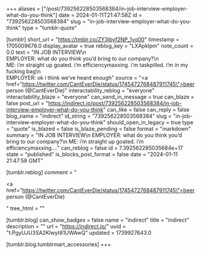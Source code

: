 +++
aliases = ["/post/739256228503568384/in-job-interview-employer-what-do-you-think"]
date = 2024-01-11T21:47:58Z
id = "739256228503568384"
slug = "in-job-interview-employer-what-do-you-think"
type = "tumblr-quote"

[tumblr]
short_url = "https://tmblr.co/ZY3jbyf2NP_1yq00"
timestamp = 1705009678.0
display_avatar = true
reblog_key = "LXApklpm"
note_count = 0.0
text = "IN JOB INTERVIEW\n<br/>EMPLOYER:  what do you think you’d bring to our company?\n<br/>ME:  i’m straight up goated.  i’m efficiencymaxxing.  i’m taskpilled.  i’m in my fucking bag\n<br/>EMPLOYER:  ok i think we’ve heard enough"
source = "<a href=\"https://twitter.com/CantEverDie/status/1745472768487911745\">beer person (@CantEverDie)</a>"
interactability_reblog = "everyone"
interactability_blaze = "everyone"
can_send_in_message = true
can_blaze = false
post_url = "https://indirect.io/post/739256228503568384/in-job-interview-employer-what-do-you-think"
can_like = false
can_reply = false
blog_name = "indirect"
id_string = "739256228503568384"
slug = "in-job-interview-employer-what-do-you-think"
should_open_in_legacy = true
type = "quote"
is_blazed = false
is_blaze_pending = false
format = "markdown"
summary = "IN JOB INTERVIEW\n EMPLOYER:  what do you think you’d bring to our company?\n ME:  i’m straight up goated.  i’m efficiencymaxxing...."
can_reblog = false
id = 7.392562285035684e+17
state = "published"
is_blocks_post_format = false
date = "2024-01-11 21:47:58 GMT"

[tumblr.reblog]
comment = "<p><a href=\"https://twitter.com/CantEverDie/status/1745472768487911745\">beer person (@CantEverDie)</a></p>"
tree_html = ""

[tumblr.blog]
can_show_badges = false
name = "indirect"
title = "indirect"
description = ""
url = "https://indirect.io/"
uuid = "t:PgyUJU3SA2Klwyt81UWAwQ"
updated = 1739927643.0

[tumblr.blog.tumblrmart_accessories]
+++
